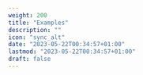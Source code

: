 ```yaml
---
weight: 200
title: "Examples"
description: ""
icon: "sync_alt"
date: "2023-05-22T00:34:57+01:00"
lastmod: "2023-05-22T00:34:57+01:00"
draft: false
---
```

